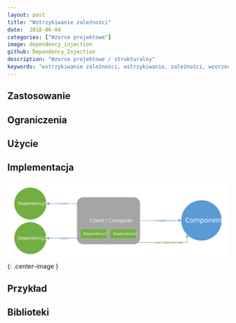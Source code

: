 ```yaml
---
layout: post
title: "Wstrzykiwanie zależności"
date:  2018-06-04
categories: ["Wzorce projektowe"]
image: dependency_injection
github: Dependency_Injection
description: "Wzorce projektowe / strukturalny"
keywords: "wstrzykiwanie zależności, wstrzykiwanie, zależności, wzorzec, wzorce projektowe, wzorzec strukturalny, design patterns, android, java, programowanie, programming"
---
```


## Zastosowanie

## Ograniczenia

## Użycie

## Implementacja

![Wstrzykiwanie zależności diagram](/assets/img/diagrams/dependency_injection.svg){: .center-image }

## Przykład

## Biblioteki
